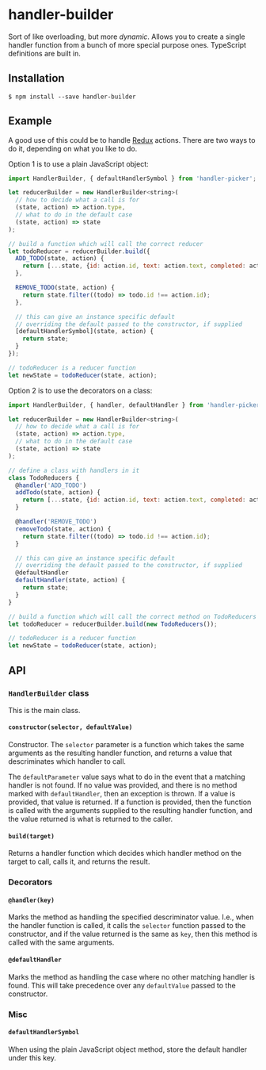 # handler-builder

Sort of like overloading, but more _dynamic_.
Allows you to create a single handler function from a bunch of more special purpose ones.
TypeScript definitions are built in.

## Installation

    $ npm install --save handler-builder

## Example

A good use of this could be to handle [Redux](http://redux.js.org/) actions.  There are two ways to do it, depending
on what you like to do.

Option 1 is to use a plain JavaScript object:

```js
import HandlerBuilder, { defaultHandlerSymbol } from 'handler-picker';

let reducerBuilder = new HandlerBuilder<string>(
  // how to decide what a call is for
  (state, action) => action.type,
  // what to do in the default case
  (state, action) => state
);

// build a function which will call the correct reducer
let todoReducer = reducerBuilder.build({
  ADD_TODO(state, action) {
    return [...state, {id: action.id, text: action.text, completed: action.completed}];
  },

  REMOVE_TODO(state, action) {
    return state.filter((todo) => todo.id !== action.id);
  },

  // this can give an instance specific default
  // overriding the default passed to the constructor, if supplied
  [defaultHandlerSymbol](state, action) {
    return state;
  }
});

// todoReducer is a reducer function
let newState = todoReducer(state, action);
```

Option 2 is to use the decorators on a class:

```js
import HandlerBuilder, { handler, defaultHandler } from 'handler-picker';

let reducerBuilder = new HandlerBuilder<string>(
  // how to decide what a call is for
  (state, action) => action.type,
  // what to do in the default case
  (state, action) => state
);

// define a class with handlers in it
class TodoReducers {
  @handler('ADD_TODO')
  addTodo(state, action) {
    return [...state, {id: action.id, text: action.text, completed: action.completed}];
  }

  @handler('REMOVE_TODO')
  removeTodo(state, action) {
    return state.filter((todo) => todo.id !== action.id);
  }

  // this can give an instance specific default
  // overriding the default passed to the constructor, if supplied
  @defaultHandler
  defaultHandler(state, action) {
    return state;
  }
}

// build a function which will call the correct method on TodoReducers
let todoReducer = reducerBuilder.build(new TodoReducers());

// todoReducer is a reducer function
let newState = todoReducer(state, action);
```


## API

### `HandlerBuilder` class

This is the main class.

#### `constructor(selector, defaultValue)`

Constructor.  The `selector` parameter is a function which takes the same arguments as the resulting handler function, and returns a
value that descriminates which handler to call.

The `defaultParameter` value says what to do in the event that a matching handler is not found.  If no value was provided, and there is
no method marked with `defaultHandler`, then an exception is thrown.  If a value is provided, that value is returned.  If a function is
provided, then the function is called with the arguments supplied to the resulting handler function, and the value returned is what is
returned to the caller.

#### `build(target)`

Returns a handler function which decides which handler method on the target to call, calls it, and returns the result.

### Decorators

#### `@handler(key)`

Marks the method as handling the specified descriminator value.  I.e., when the handler function is called, it calls the `selector`
function passed to the constructor, and if the value returned is the same as `key`, then this method is called with the same arguments.

#### `@defaultHandler`

Marks the method as handling the case where no other matching handler is found.  This will take precedence over any `defaultValue` passed
to the constructor.

### Misc

#### `defaultHandlerSymbol`

When using the plain JavaScript object method, store the default handler under this key.
